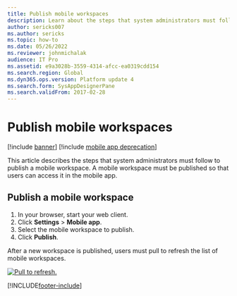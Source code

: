 ```yaml
---
title: Publish mobile workspaces
description: Learn about the steps that system administrators must follow to publish a mobile workspace, including how to publish a mobile workspace.
author: sericks007
ms.author: sericks
ms.topic: how-to
ms.date: 05/26/2022
ms.reviewer: johnmichalak
audience: IT Pro
ms.assetid: e9a3028b-3559-4314-afcc-ea0319cdd154
ms.search.region: Global
ms.dyn365.ops.version: Platform update 4
ms.search.form: SysAppDesignerPane
ms.search.validFrom: 2017-02-28
---
```


# Publish mobile workspaces

[!include [banner](../includes/banner.md)]
[!include [mobile app deprecation](../includes/mobile-app-deprecation-banner.md)]

This article describes the steps that system administrators must follow to publish a mobile workspace. A mobile workspace must be published so that users can access it in the mobile app. 

## Publish a mobile workspace

1. In your browser, start your web client.
2. Click **Settings** > **Mobile app**.
3. Select the mobile workspace to publish.
4. Click **Publish**.

After a new workspace is published, users must pull to refresh the list of mobile workspaces. 

[![Pull to refresh.](./media/pull-to-refresh-list-of-workspaces-183x300.png)](./media/pull-to-refresh-list-of-workspaces.png)



[!INCLUDE[footer-include](../../../includes/footer-banner.md)]
